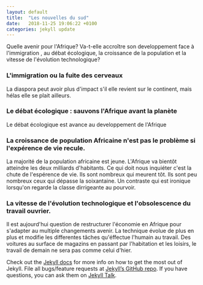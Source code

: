 ```yaml
---
layout: default
title:  "Les nouvelles du sud"
date:   2018-11-25 19:06:22 +0100
categories: jekyll update
---
```

Quelle avenir pour l'Afrique? Va-t-elle accroître son developpement face à l'immigration , au débat écologique, la croissance de la population et la vitesse de l'évolution technologique?

### L'immigration ou la fuite des cerveaux
La diaspora peut avoir plus d'impact s'il elle revient sur le continent, mais hélas elle se plait ailleurs.

### Le débat écologique : sauvons l'Afrique avant la planète 
Le débat écologique est avance au developpement de l'Afrique

### La croissance de population Africaine n'est pas le problème si l'expérence de vie recule.
La majorité de la population africaine est jeune. L'Afrique va bientôt atteindre les deux milliards d'habitants. Ce qui doit nous inquiéter c'est la chute de l'espérence de vie. Ils sont nombreux qui meurent tôt. Ils sont peu nombreux ceux qui dépasse la soixantaine. Un contraste qui est ironique lorsqu'on regarde la classe dirrigeante au pourvoir. 

### La vitesse de l'évolution technologique et l'obsolescence du travail ouvrier. 
Il est aujourd'hui question de restructurer l'économie en Afrique pour s'adapter au multiple changements avenir. La technique évolue de plus en plus et modifie les differentes tâches qu'éffectue l'humain au travail. Des voitures au surface de magazins en passant par l'habitation et les loisirs, le travail de demain ne sera pas comme celui d'hier. 




Check out the [Jekyll docs][jekyll-docs] for more info on how to get the most out of Jekyll. File all bugs/feature requests at [Jekyll’s GitHub repo][jekyll-gh]. If you have questions, you can ask them on [Jekyll Talk][jekyll-talk].

[jekyll-docs]: http://jekyllrb.com/docs/home
[jekyll-gh]:   https://github.com/jekyll/jekyll
[jekyll-talk]: https://talk.jekyllrb.com/